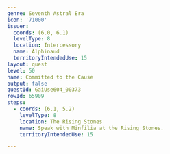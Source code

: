 ```yaml
---
genre: Seventh Astral Era
icon: '71000'
issuer:
  coords: (6.0, 6.1)
  levelType: 8
  location: Intercessory
  name: Alphinaud
  territoryIntendedUse: 15
layout: quest
level: 50
name: Committed to the Cause
output: false
questId: GaiUse604_00373
rowId: 65909
steps:
  - coords: (6.1, 5.2)
    levelType: 8
    location: The Rising Stones
    name: Speak with Minfilia at the Rising Stones.
    territoryIntendedUse: 15

---
```

